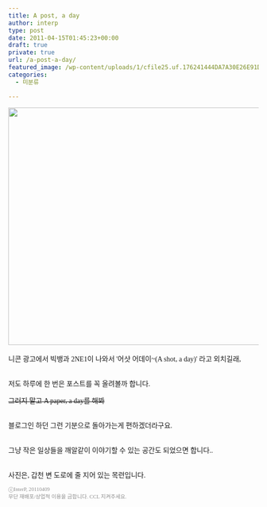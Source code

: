 ```yaml
---
title: A post, a day
author: interp
type: post
date: 2011-04-15T01:45:23+00:00
draft: true
private: true
url: /a-post-a-day/
featured_image: /wp-content/uploads/1/cfile25.uf.176241444DA7A30E26E91D.jpg
categories:
  - 미분류

---
```

<p style="margin:0">
  <span style="font-size: 9pt; ">﻿</span><img src="http://interp.iwinv.net/wp-content/uploads/1/cfile25.uf.176241444DA7A30E26E91D.jpg" class="aligncenter" width="720" height="478" alt="" filename="205189_165981826792672_100001425673383_390937_8033095_n.jpg" filemime="image/jpeg" />
</p>

<span style="font-family: Gulim; ">니콘 광고에서 빅뱅과 2NE1이 나와서 '어샷 어데이~(A shot, a day)' 라고 외치길래, </span>
  
<span style="font-family: Gulim; "><br /> 저도 하루에 한 번은 포스트를 꼭 올려볼까 합니다.</span>
  
<s><span style="font-family: Gulim; ">그러지 말고 A paper, a day를 해봐</span></s>

<span style="font-family: Gulim; "><br /> 블로그인 하던 그런 기분으로 돌아가는게 편하겠더라구요.</span>
  
<span style="font-family: Gulim; "><br /> 그냥 작은 일상들을 깨알같이 이야기할 수 있는 공간도 되었으면 합니다..&nbsp;</span>

<span style="font-family: Gulim; "><br /> 사진은, 갑천 변 도로에 줄 지어 있는 목련입니다.</span>

<font class="Apple-style-span" color="#8E8E8E"><span style="font-size: 8pt; "><span style="font-family: Tahoma; ">ⓒInterP, 20110409</span></span><br /> <span style="font-size: 8pt; "><span style="font-family: Tahoma; ">무단 재배포/상업적 이용을 금합니다. CCL 지켜주세요.</span></span></font>